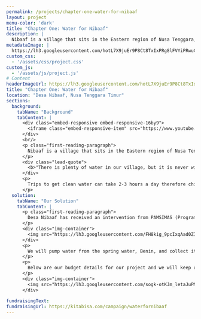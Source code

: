 ```yaml
---
permalink: /projects/chapter-one-water-for-nibaaf
layout: project
menu-color: 'dark'
title: "Chapter One: Water for Nibaaf"
description: |
  Nibaaf is a village that sits in the Eastern region of Nusa Tenggara, Indonesia. The village has a population of 865 people that lives in the midst of poverty. The majority of the villagers work as farmers where water is used mainly for their agriculture practice. However it is barely enough for the daily necessities for health and hygiene. Trips to get clean water can take 2-3 hours therefore children have to skip school to keep their family healthy
metadataImage: |
  https://lh3.googleusercontent.com/hotL7X9juEr9P8Ct8TxIxPRg8lFVYiPRwuCjJhExiVpWjkyDcwze1nj-AosuK8nIEwUF_KRuvpP7DEpvKiU4F9_uWdAIFp7y6m_XHmjfi4pxaILhR7KZzb91T_jtaab8Wf-Gk-RuHWZ0qUHJwYvQSTBHWKGhozIs4gp5QVswsyVvtPTsGpvC7_dLV8ogGvHF_UcVwSv5jBllykEGFK3BogRK7Ke34Iaj3NKjUqZ7JlhkdLtpTPW3QSCEWChYNp-2W9OKKXUnsUlinLO4VUP-JAQifihRaNUeqUTWqg23uSjTEakTxyRw_Wl8yLUeTZnvCpVPIKwTAAyY5d4dho4hW-fDQ2yfw7ZsHSWgWLd6N--QZzkCsz8HE1j4Ps41VNDhgjJxvjLW44KxzUqwe5lvJH6JTVJ8XckyKeiDlgW24v2iJZXlSSs45J3wA7K0cDpVL4HWmT5AEapqQ2y_hN2kRj8S6NNgrqvtP54AaIf4w08rInpr6Lu0UMC2gQmK2GE3kTU-YEux3dtbsevAq7gZdtg8jJ_mTO3EIJD3KPZOyceQ09k2BJCz-VXnISp5p5bcEf7tEFNxv8CiRW8leAScOIkWhokoOuuo0RW_8em97EVUn0etva_rEFn_baMkYFWBuCTKKYcmK8ZbkSoZ5UEpxPZ-Q4rsOVekfiZQy5Y38Fix6bT_XUuDybjyDRMPmWxbh7z-9V37UNO0T_-UG3a4TdIjNvWY9LzgvCpbEWoDkaSlOtPUe1Xim6o=w1616-h1080-no
custom_css:
  - '/assets/css/project.css'
custom_js: 
  - '/assets/js/project.js'
# Content
headerImageUrl: https://lh3.googleusercontent.com/hotL7X9juEr9P8Ct8TxIxPRg8lFVYiPRwuCjJhExiVpWjkyDcwze1nj-AosuK8nIEwUF_KRuvpP7DEpvKiU4F9_uWdAIFp7y6m_XHmjfi4pxaILhR7KZzb91T_jtaab8Wf-Gk-RuHWZ0qUHJwYvQSTBHWKGhozIs4gp5QVswsyVvtPTsGpvC7_dLV8ogGvHF_UcVwSv5jBllykEGFK3BogRK7Ke34Iaj3NKjUqZ7JlhkdLtpTPW3QSCEWChYNp-2W9OKKXUnsUlinLO4VUP-JAQifihRaNUeqUTWqg23uSjTEakTxyRw_Wl8yLUeTZnvCpVPIKwTAAyY5d4dho4hW-fDQ2yfw7ZsHSWgWLd6N--QZzkCsz8HE1j4Ps41VNDhgjJxvjLW44KxzUqwe5lvJH6JTVJ8XckyKeiDlgW24v2iJZXlSSs45J3wA7K0cDpVL4HWmT5AEapqQ2y_hN2kRj8S6NNgrqvtP54AaIf4w08rInpr6Lu0UMC2gQmK2GE3kTU-YEux3dtbsevAq7gZdtg8jJ_mTO3EIJD3KPZOyceQ09k2BJCz-VXnISp5p5bcEf7tEFNxv8CiRW8leAScOIkWhokoOuuo0RW_8em97EVUn0etva_rEFn_baMkYFWBuCTKKYcmK8ZbkSoZ5UEpxPZ-Q4rsOVekfiZQy5Y38Fix6bT_XUuDybjyDRMPmWxbh7z-9V37UNO0T_-UG3a4TdIjNvWY9LzgvCpbEWoDkaSlOtPUe1Xim6o=w1616-h1080-no
title: "Chapter One: Water for Nibaaf"
location: "Desa Nibaaf, Nusa Tenggara Timur"
sections:
  background:
    tabName: "Background"
    tabContent: |
      <div class="embed-responsive embed-responsive-16by9">
        <iframe class="embed-responsive-item" src="https://www.youtube.com/embed/ujvX_a1rwJU" frameborder="0" allow="accelerometer; autoplay; encrypted-media; gyroscope; picture-in-picture" allowfullscreen></iframe>
      </div>
      <br/>
      <p class="first-reading-paragraph">
        Nibaaf is a village that sits in the Eastern region of Nusa Tenggara, Indonesia. The village has a population of 865 people that lives in the midst of poverty. The majority of the villagers work as farmers where water is used mainly for their agriculture practice. However it is barely enough for the daily necessities for health and hygiene. Trips to get clean water can take 2-3 hours therefore children have to skip school to keep their family healthy
      </p>
      <div class="lead-quote">
        <b>"There is plenty of water in our village, but it is never within reach of our doorstep."</b>
      </div>
      <p>
        Trips to get clean water can take 2-3 hours a day therefore children have to skip school to keep their family healthy. Time could be spent studying and developing is gone to collect their bare necessity. The importance of clean water can often get overlooked, yet it is vital for every person’s life. We want to help change their reality and give Desa Nibaaf an opportunity for better health, education, jobs; and easy clean water access would be the first step to achieve that
      </p>
  solution:
    tabName: "Our Solution"
    tabContent: |
      <p class="first-reading-paragraph">
        Desa Nibaaf has received an intervention from PAMSIMAS (Program Air Minum dan Sanitasi Masyarakat) for pump and pipe installations before. However, it was discontinued because of a shortage of infrastructure and maintenance funding. Until now, Desa Nibaaf still lacks easy clean water access. We are proposing a solution to distribute clean water to 865 people in Desa Nibaaf. Just like our previous projects, we are creating solar panel water pumps and reservoirs to distribute water from the source to people’s homes
      </p>
      <div class="img-container">
        <img src="https://lh3.googleusercontent.com/FH8kig_9pcIxqAad0ZIf0kWX-_dc1y_UM2v0WlADB9hWBfhCIE6WFOrTkOuoBU9vraUFhqrLg2K9z64JSIJLz7Rjw12RCrHh2NqB__qPtPArNkzGMtFfg7Bv9Xv-OhEQQ0Zpo5pRs8CiPfmKEJso0abjtE8_GeIuMoC5cP0BdLY9vT2imjbsFxaAHnMrWs_T4wj5L496PlMHNXSOq-0t6ZFtsE4Vzc2OfiVfA7FIOMf8qsaK-z71WVLRYbYtVfGny0FARp_qMJ6sZXcReGeAYlB1RD7n7Doz_HwiGJgJbfWY2AapTlD49y9xB8Pcg_AJfG3Wq0p6EDb0WN-j1heEaqpebJNXNyZ_li-SB25quCpnxS-nxr7E24n3I1zghFpawF23bbNJzuJuSKunRsWbaLCdP6u0_NTFle7KuzC82YMpjNPoit8tmU3la0CoEd0jDuMWitVgTbBi-GLF5r8TL0vRAIMPzBjZAeKLDB8mX7h6qW1g2TtRfkzWpb8tG_NDWaSxyCb7oQl_r__s2q-evd5VqN3HyFofLnueSOya0CxEP-7pDiVUWmOB-iwaMc5uZdQEvJXAEIIOXnBN7Afpklithr8Byo8czvMIeF21MlUemL-XvdPpnW3ZzKnImwXAPSyWiAnDiqygBpI-nHEQJSeUZMcattx-E3wMmMC70S115Q8prECNUF8y5fsL6rM4PWVwQ-NUE_1MBAyZDHV04O0ut-RIEqJ750zFttfCGaKYbuvopKV_ow=w1158-h902-no class="img-fluid" />
      </div>
      <p>
        We will pump water from the spring water, Benin, and collect it in 2 reservoirs in SMP Nibaaf. The pump will need 21 solar panels as its energy source to pump 53,000 L / day. After collection in SMP, we will use the gravitational force to distribute water from Neighborhood A and pump to Neighborhood B. From the Neighborhood B water pumps, we will distribute it through the houses using Desa Nibaaf’s solar panels
      </p>
      <p>
        Below are our budget details for our project and we will keep updating it once we finalized the design from the technical team. A large portion of our finances come include material and tools and we are negotiating with the suppliers to lower the final cost.
      </p>
      <div class="img-container">
        <img src="https://lh3.googleusercontent.com/sogk-otKJm_letaJuPMcsiJfXdWgtKhbSEQBV7UdUaJF_Hgvhv_ry4cZOTfcSy8iORtKZso2CCDR01lGZMiQqPIm4OX5UkwmfZvuxN6YxLywR4R1KG-eJl36iSNSjjP10Fg3p7xiq7GiRUfNX5QOFzIA2XEuWPV5UzWqbJbxgCMtZnF7OwA9zRuy0Czga0lb_lRF7s3zovdiaGhrEaYwpNSDk3wB_XgzPbRUGoD5IeMOzf-cT4wO6-mGmoiB6_F6nKY3Aby3GvaEc11tVelnD9xdsKAeiSvufVIOoN8bnlntSyl9QJy5Q8_p8FTtPM0DNB0BdGZvWqY_n1diD4tDg3kg55E2Rf0rybWl81uIjEHQCC_wxONjYbs8mTeoUtqzA077BRw3dEJWpWZH2I3NtNlTp12J2HCbupjN6iiwMBDv4AsZYeTVbzOz54CSBbb64VyZfedm4R94p5_l4Lqqu4J_nOnah165qu8cvPLD79zbhKLw2aEm58x1EycB67G710OtTg250rj4-6TQGdtBHmICt7cZXFLZzjpE5pN2sDo78Gy8BPKZZGeQ7GvMSv-tDSsCnlc8aHuT3tCObcoCBuz-n2Z7s6GlPAq0QC5PGUPZMX_z0WUqKDjAmzhgm5oXYmuPFvhHJKPUGEKa4OhraQoae33fJi2Cf9Q80JS2tsYMkgqmjHHzM831WPtL=w702-h851-no" class="img-fluid" />
      </div>
      
fundraisingText:
fundraisingUrl: https://kitabisa.com/campaign/waterfornibaaf
---
```


